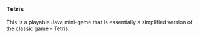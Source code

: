 ### Tetris
This is a playable Java mini-game that is essentially a simplified version of the classic game - Tetris.
